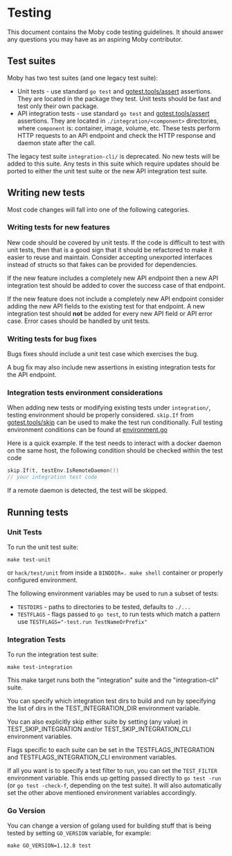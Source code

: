 # Testing

This document contains the Moby code testing guidelines. It should answer any 
questions you may have as an aspiring Moby contributor.

## Test suites

Moby has two test suites (and one legacy test suite):

* Unit tests - use standard `go test` and
  [gotest.tools/assert](https://godoc.org/gotest.tools/assert) assertions. They are located in
  the package they test. Unit tests should be fast and test only their own 
  package.
* API integration tests - use standard `go test` and
  [gotest.tools/assert](https://godoc.org/gotest.tools/assert) assertions. They are located in
  `./integration/<component>` directories, where `component` is: container,
  image, volume, etc. These tests perform HTTP requests to an API endpoint and
  check the HTTP response and daemon state after the call.

The legacy test suite `integration-cli/` is deprecated. No new tests will be 
added to this suite. Any tests in this suite which require updates should be 
ported to either the unit test suite or the new API integration test suite.

## Writing new tests

Most code changes will fall into one of the following categories.

### Writing tests for new features

New code should be covered by unit tests. If the code is difficult to test with
unit tests, then that is a good sign that it should be refactored to make it
easier to reuse and maintain. Consider accepting unexported interfaces instead
of structs so that fakes can be provided for dependencies.

If the new feature includes a completely new API endpoint then a new API 
integration test should be added to cover the success case of that endpoint.

If the new feature does not include a completely new API endpoint consider 
adding the new API fields to the existing test for that endpoint. A new 
integration test should **not** be added for every new API field or API error 
case. Error cases should be handled by unit tests.

### Writing tests for bug fixes

Bugs fixes should include a unit test case which exercises the bug.

A bug fix may also include new assertions in existing integration tests for the
API endpoint.

### Integration tests environment considerations

When adding new tests or modifying existing tests under `integration/`, testing
environment should be properly considered. `skip.If` from 
[gotest.tools/skip](https://godoc.org/gotest.tools/skip) can be used to make the 
test run conditionally. Full testing environment conditions can be found at 
[environment.go](https://github.com/moby/moby/blob/6b6eeed03b963a27085ea670f40cd5ff8a61f32e/testutil/environment/environment.go)

Here is a quick example. If the test needs to interact with a docker daemon on 
the same host, the following condition should be checked within the test code

```go
skip.If(t, testEnv.IsRemoteDaemon())
// your integration test code
```

If a remote daemon is detected, the test will be skipped.

## Running tests

### Unit Tests

To run the unit test suite:

```
make test-unit
```

or `hack/test/unit` from inside a `BINDDIR=. make shell` container or properly
configured environment.

The following environment variables may be used to run a subset of tests:

* `TESTDIRS` - paths to directories to be tested, defaults to `./...`
* `TESTFLAGS` - flags passed to `go test`, to run tests which match a pattern
  use `TESTFLAGS="-test.run TestNameOrPrefix"`

### Integration Tests

To run the integration test suite:

```
make test-integration
```

This make target runs both the "integration" suite and the "integration-cli"
suite.

You can specify which integration test dirs to build and run by specifying
the list of dirs in the TEST_INTEGRATION_DIR environment variable.

You can also explicitly skip either suite by setting (any value) in
TEST_SKIP_INTEGRATION and/or TEST_SKIP_INTEGRATION_CLI environment variables.

Flags specific to each suite can be set in the TESTFLAGS_INTEGRATION and
TESTFLAGS_INTEGRATION_CLI environment variables.

If all you want is to specify a test filter to run, you can set the
`TEST_FILTER` environment variable. This ends up getting passed directly to `go
test -run` (or `go test -check-f`, depending on the test suite). It will also
automatically set the other above mentioned environment variables accordingly.

### Go Version

You can change a version of golang used for building stuff that is being tested
by setting `GO_VERSION` variable, for example:

```
make GO_VERSION=1.12.8 test
```
